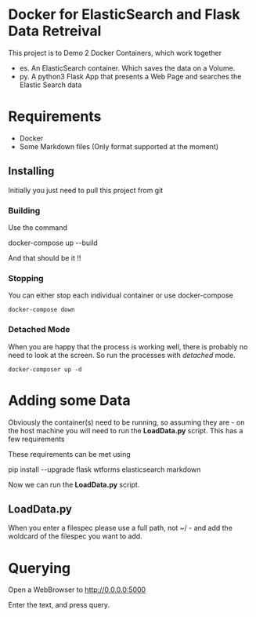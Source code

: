 # Docker for ElasticSearch and Flask Data Retreival

This project is to Demo 2 Docker Containers, which work together

  - es. An ElasticSearch container. Which saves the data on a Volume.
  - py. A python3 Flask App that presents a Web Page and searches the Elastic Search data


# Requirements

  - Docker
  - Some Markdown files (Only format supported at the moment)

## Installing

Initially you just need to pull this project from git

### Building

Use the command

   docker-compose up --build

And that should be it !!

### Stopping

You can either stop each individual container or use docker-compose

    docker-compose down

### Detached Mode

When you are happy that the process is working well, there is probably no need to look at the screen. So run the processes with *detached* mode.

    docker-composer up -d

# Adding some Data

Obviously the container(s) need to be running, so assuming they are - on the host machine you will need to run the **LoadData.py** script. This has a few requirements

These requirements can be met using

   pip install --upgrade flask wtforms elasticsearch markdown

Now we can run the **LoadData.py** script.

## LoadData.py

When you enter a filespec please use a full path, not ~/ - and add the woldcard of the filespec you want to add.

# Querying

Open a WebBrowser to http://0.0.0.0:5000

Enter the text, and press query.
